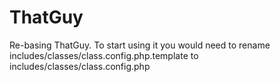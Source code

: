 ThatGuy
=========

Re-basing ThatGuy. To start using it you would need to rename includes/classes/class.config.php.template to includes/classes/class.config.php
